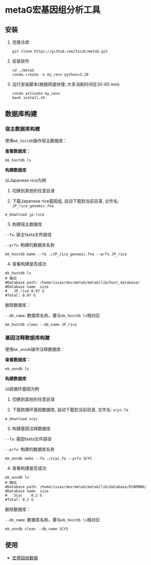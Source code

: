 # metaG宏基因组分析工具

## 安装

1. 克隆仓库

   ```shell
   git clone https://github.com/51cat/metaG.git
   ```

2. 安装软件

   ```shell
   cd ./metaG
   conda create -n my_cenv python=3.10
   ```

3. 运行安装脚本(根据网速快慢: 大多消耗时间在30-60 min)
   ```
   conda activate my_cenv
   bash install.sh
   ```


## 数据库构建

### 宿主数据库构建

使用`mk_hostdb`操作宿主数据库：

**查看数据库：**

```shell
mk_hostdb ls
```

**构建数据库**

以Japanese rice为例

1. 切换到其他的任意目录

2. 下载Japanese rice基因组, 自动下载到当前目录, 文件名: `JP_rice_genomic.fna`
```shell
m_download jp-rice
```
3. 构建宿主数据库

`--fa`: 宿主fasta文件路径

`--prfx`: 构建的数据库名称

```shell
mk_hostdb make --fa ./JP_rice_genomic.fna --prfx JP_rice 
```
4. 查看构建是否成功
```shell
mk_hostdb ls 
# 输出
#Database path: /home/issas/dev/metaG/metaG/lib/host_database/
#Database name	size 
#	JP_rice	0.97 G
#Total: 0.97 G
```

删除数据库：

`--db_name`: 数据库名称，要与`mk_hostdb ls`相对应

```
mk_hostdb clean --db_name JP_rice
```

### 基因注释数据库构建

使用`mk_anndb`操作注释数据库：

**查看数据库：**

```shell
mk_anndb ls
```

**构建数据库**

以硫循环基因为例

1. 切换到其他的任意目录

2. 下载硫循环基因数据库, 自动下载到当前目录, 文件名: `scyc.fa`
```shell
m_download scyc
```
3. 构建基因注释数据库

`--fa`: 基因fasta文件路径

`--prfx`: 构建的数据库名称

```shell
mk_anndb make --fa ./scyc.fa --prfx SCYC
```

4. 查看构建是否成功
```shell
mk_anndb ls 
# 输出
#Database path: /home/issas/dev/metaG/metaG/lib/database/DIAMOND/
#Database name	size 
#	Scyc	0.2 G
#Total: 0.2 G
```

删除数据库：

`--db_name`: 数据库名称，要与`mk_hostdb ls`相对应

```shell
mk_anndb clean --db_name SCYS
```

## 使用

- [宏基因组数据](./doc/genome.md)
